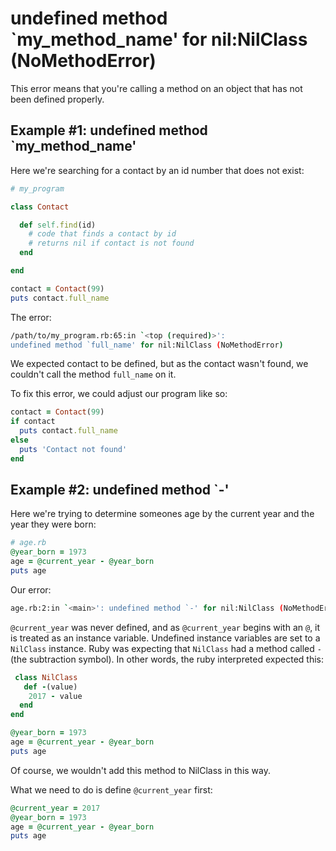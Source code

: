 # undefined method `my\_method\_name' for nil:NilClass (NoMethodError)

This error means that you're calling a method on an object that has not been defined properly.

## Example #1: undefined method `my\_method\_name'

Here we're searching for a contact by an id number that does not exist:

```ruby
# my_program

class Contact

  def self.find(id)
    # code that finds a contact by id
    # returns nil if contact is not found
  end

end

contact = Contact(99)
puts contact.full_name
```

The error:

```bash
/path/to/my_program.rb:65:in `<top (required)>':
undefined method `full_name' for nil:NilClass (NoMethodError)
```

We expected contact to be defined, but as the contact wasn't found, we couldn't call the method `full_name` on it.

To fix this error, we could adjust our program like so:

```ruby
contact = Contact(99)
if contact
  puts contact.full_name
else
  puts 'Contact not found'
end
```

## Example #2: undefined method `-'

Here we're trying to determine someones age by the current year and the year they were born:

```ruby
# age.rb
@year_born = 1973
age = @current_year - @year_born
puts age
```

Our error:

```bash
age.rb:2:in `<main>': undefined method `-' for nil:NilClass (NoMethodError)
```

`@current_year` was never defined, and as `@current_year` begins with an `@`, it is treated as an instance variable. Undefined instance variables are set to a `NilClass` instance. Ruby was expecting that `NilClass` had a method called `-` (the subtraction symbol). In other words, the ruby interpreted expected this:

```ruby
 class NilClass
   def -(value)
    2017 - value
  end
end

@year_born = 1973
age = @current_year - @year_born
puts age

```

Of course, we wouldn't add this method to NilClass in this way.

What we need to do is define `@current_year` first:

```ruby
@current_year = 2017
@year_born = 1973
age = @current_year - @year_born
puts age

```
